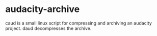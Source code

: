 # audacity-archive
caud is a small linux script for compressing and archiving an audacity project. daud decompresses the archive.
